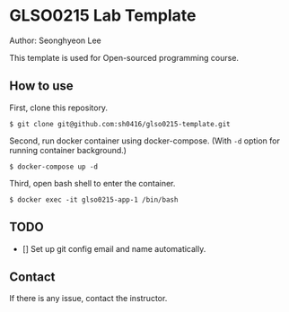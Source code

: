 # GLSO0215 Lab Template

Author: Seonghyeon Lee

This template is used for Open-sourced programming course.

## How to use

First, clone this repository.

```
$ git clone git@github.com:sh0416/glso0215-template.git
```

Second, run docker container using docker-compose. (With `-d` option for running container background.)

```
$ docker-compose up -d
```

Third, open bash shell to enter the container.

```
$ docker exec -it glso0215-app-1 /bin/bash
```

## TODO

- [] Set up git config email and name automatically.

## Contact

If there is any issue, contact the instructor.

